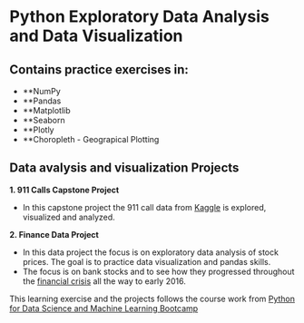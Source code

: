 # Python Exploratory Data Analysis and Data Visualization
## Contains practice exercises in:
* **NumPy
* **Pandas
* **Matplotlib
* **Seaborn
* **Plotly
* **Choropleth - Geograpical Plotting
## Data avalysis and visualization Projects
**1. 911 Calls Capstone Project**
* In this capstone project the 911 call data from [Kaggle](https://www.kaggle.com/mchirico/montcoalert) is explored, visualized and analyzed.

**2. Finance Data Project**
* In this data project the focus is on exploratory data analysis of stock prices. The goal is to practice data visualization and pandas skills.
* The focus is on bank stocks and to see how they progressed throughout the [financial crisis](https://en.wikipedia.org/wiki/Financial_crisis_of_2007%E2%80%9308) all the way to early 2016.

This learning exercise and the projects follows the course work from [Python for Data Science and Machine Learning Bootcamp](https://www.udemy.com/course/python-for-data-science-and-machine-learning-bootcamp/)
